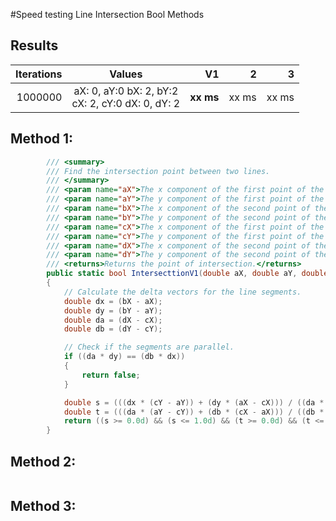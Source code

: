 #Speed testing Line Intersection Bool Methods


## Results


| Iterations | Values | V1 | 2 | 3 |
|---:|:---:|---:|---:|---:|
| 1000000 | aX: 0, aY:0 bX: 2, bY:2 <br/> cX: 2, cY:0 dX: 0, dY: 2 | **xx ms** | xx ms | xx ms

## Method 1:

```c#
        /// <summary>
        /// Find the intersection point between two lines.
        /// </summary>
        /// <param name="aX">The x component of the first point of the first line.</param>
        /// <param name="aY">The y component of the first point of the first line.</param>
        /// <param name="bX">The x component of the second point of the first line.</param>
        /// <param name="bY">The y component of the second point of the first line.</param>
        /// <param name="cX">The x component of the first point of the second line.</param>
        /// <param name="cY">The y component of the first point of the second line.</param>
        /// <param name="dX">The x component of the second point of the second line.</param>
        /// <param name="dY">The y component of the second point of the second line.</param>
        /// <returns>Returns the point of intersection.</returns>
        public static bool IntersecttionV1(double aX, double aY, double bX, double bY, double cX, double cY, double dX, double dY)
        {
            // Calculate the delta vectors for the line segments.
            double dx = (bX - aX);
            double dy = (bY - aY);
            double da = (dX - cX);
            double db = (dY - cY);

            // Check if the segments are parallel.
            if ((da * dy) == (db * dx))
            {
                return false;
            }

            double s = (((dx * (cY - aY)) + (dy * (aX - cX))) / ((da * dy) - (db * dx)));
            double t = (((da * (aY - cY)) + (db * (cX - aX))) / ((db * dx) - (da * dy)));
            return ((s >= 0.0d) && (s <= 1.0d) && (t >= 0.0d) && (t <= 1.0d));
        }
```

## Method 2:

```c#
```

## Method 3:

```c#
```
